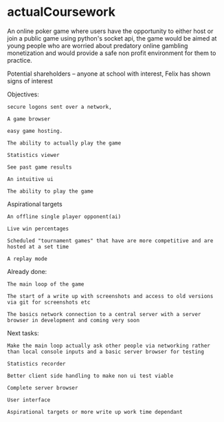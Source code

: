 # actualCoursework
An online poker game where users have the opportunity to either host or join a public game using python's socket api, the game would be aimed at young people who are worried about predatory online gambling monetization and would provide a safe non profit environment for them to practice. 

 

Potential shareholders – anyone at school with interest, Felix has shown signs of interest 

 

Objectives: 

 

    secure logons sent over a network, 

    A game browser 

    easy game hosting. 

    The ability to actually play the game 

    Statistics viewer 

    See past game results 

    An intuitive ui 

    The ability to play the game 

 

Aspirational targets 

 

    An offline single player opponent(ai) 

    Live win percentages 

    Scheduled "tournament games" that have are more competitive and are hosted at a set time 

    A replay mode 

 

Already done: 

    The main loop of the game 

    The start of a write up with screenshots and access to old versions via git for screenshots etc 

    The basics network connection to a central server with a server browser in development and coming very soon 

 

Next tasks: 

    Make the main loop actually ask other people via networking rather than local console inputs and a basic server browser for testing 

    Statistics recorder 

    Better client side handling to make non ui test viable 

    Complete server browser 

    User interface 

    Aspirational targets or more write up work time dependant 

 
